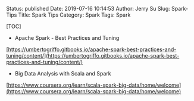 Status: published
Date: 2019-07-16 10:14:53
Author: Jerry Su
Slug: Spark-Tips
Title: Spark Tips
Category: Spark
Tags: Spark

[TOC]

- Apache Spark - Best Practices and Tuning

[https://umbertogriffo.gitbooks.io/apache-spark-best-practices-and-tuning/content/](https://umbertogriffo.gitbooks.io/apache-spark-best-practices-and-tuning/content/)

- Big Data Analysis with Scala and Spark

[https://www.coursera.org/learn/scala-spark-big-data/home/welcome](https://www.coursera.org/learn/scala-spark-big-data/home/welcome)
